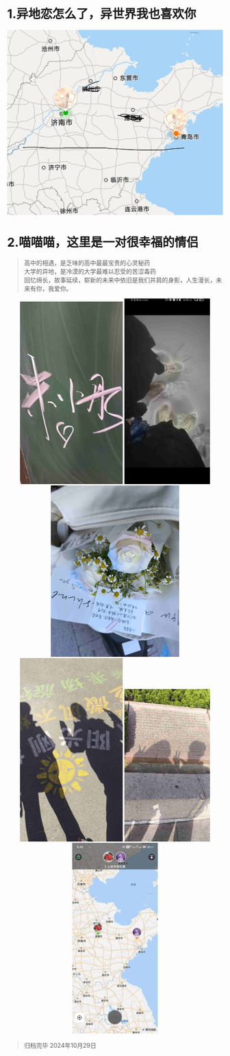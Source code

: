 # 1.异地恋怎么了，异世界我也喜欢你
![](./img/6.jpg)

# 2.喵喵喵，这里是一对很幸福的情侣

>高中的相遇，是乏味的高中最最宝贵的心灵秘药<br>
大学的异地，是冷漠的大学最难以忍受的苦涩毒药<br>
回忆绵长，故事延续，崭新的未来中依旧是我们并肩的身影，人生漫长，未来有你，我爱你。<br>

<center class="half">
<img src="./img/7.jpg" width=240/>
<img src="./img/8.jpg" width=200/>
<img src="./img/9.jpg" width=300/>
</center>
<center class="half">
<img src="./img/10.jpg" width=240/>
<img src="./img/11.jpg" width=200/>
<img src="./img/12.jpg" width=200/>
</center>

>归档完毕 2024年10月29日
